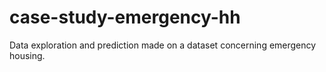 # case-study-emergency-hh
Data exploration and prediction made on a dataset concerning emergency housing.
